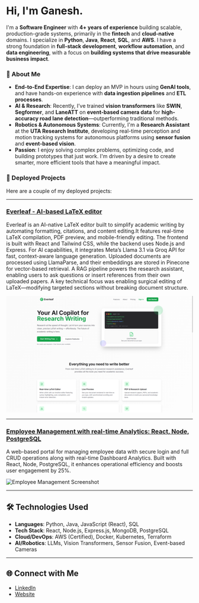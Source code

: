 # Hi, I'm Ganesh.

I'm a **Software Engineer** with **4+ years of experience** building scalable, production-grade systems, primarily in the **fintech** and **cloud-native** domains. I specialize in **Python**, **Java**, **React**, **SQL**, and **AWS**. I have a strong foundation in **full-stack development**, **workflow automation**, and **data engineering**, with a focus on **building systems that drive measurable business impact**.

### 🚀 About Me

- **End-to-End Expertise**: I can deploy an MVP in hours using **GenAI tools**, and have hands-on experience with **data ingestion pipelines** and **ETL processes**.
- **AI & Research**: Recently, I’ve trained **vision transformers** like **SWIN**, **Segformer**, and **LaneATT** on **event-based camera data** for **high-accuracy road lane detection**—outperforming traditional methods.
- **Robotics & Autonomous Systems**: Currently, I'm a **Research Assistant** at the **UTA Research Institute**, developing real-time perception and motion tracking systems for autonomous platforms using **sensor fusion** and **event-based vision**.
- **Passion**: I enjoy solving complex problems, optimizing code, and building prototypes that just work. I'm driven by a desire to create smarter, more efficient tools that have a meaningful impact.

### 🚀 Deployed Projects

Here are a couple of my deployed projects:

---

### [Everleaf - AI-based LaTeX editor](https://everleaf-app.vercel.app/)

Everleaf is an AI-native LaTeX editor built to simplify academic writing by automating formatting, citations, and content editing.It features real-time LaTeX compilation, PDF preview, and mobile-friendly editing. The frontend is built with React and Tailwind CSS, while the backend uses Node.js and Express. For AI capabilities, it integrates Meta’s Llama 3.1 via Groq API for fast, context-aware language generation. Uploaded documents are processed using LlamaParse, and their embeddings are stored in Pinecone for vector-based retrieval. A RAG pipeline powers the research assistant, enabling users to ask questions or insert references from their own uploaded papers. A key technical focus was enabling surgical editing of LaTeX—modifying targeted sections without breaking document structure.

![Everleaf Screenshot](https://github.com/ganeshhgupta/ganeshhgupta/blob/main/raw/main/assets/everleaf-screenshot.png)

---

### [Employee Management with real-time Analytics: React, Node, PostgreSQL](https://employee-management-system-gzpb.vercel.app/)

A web-based portal for managing employee data with secure login and full CRUD operations along with real-time Dashboard Analytics. Built with React, Node, PostgreSQL, it enhances operational efficiency and boosts user engagement by 25%.

![Employee Management Screenshot]([https://user-images.githubusercontent.com/ganeshhgupta/employee-management-system-screenshot.png](https://github.com/ganeshhgupta/ganeshhgupta/blob/main/raw/main/assets/employee-management-system-screenshot.png))

---

## 🛠️ Technologies Used

- **Languages**: Python, Java, JavaScript (React), SQL
- **Tech Stack**: React, Node.js, Express.js, MongoDB, PostgreSQL
- **Cloud/DevOps**: AWS (Certified), Docker, Kubernetes, Terraform
- **AI/Robotics**: LLMs, Vision Transformers, Sensor Fusion, Event-based Cameras

---

## 🌐 Connect with Me

- [LinkedIn](https://www.linkedin.com/in/ganeshhgupta)
- [Website](https://ganeshhgupta.github.io)
